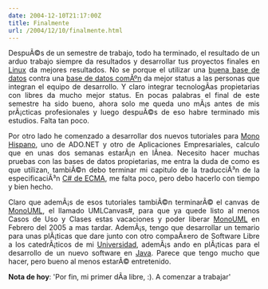 ```yaml
---
date: 2004-12-10T21:17:00Z
title: Finalmente
url: /2004/12/10/finalmente.html
---
```


<div style="clear:both;"></div>
<p align="justify">DespuÃ©s de un semestre de trabajo, todo ha terminado, el resultado de un arduo trabajo siempre da resultados y desarrollar tus proyectos finales en <a href="http://www.linux.org">Linux</a> da mejores resultados. No se porque el utilizar una <a href="http://www.postgresql.org">buena base de datos</a> contra una <a href="http://www.microsoft.com/sql/">base de datos comÃºn</a> da mejor status a las personas que integran el equipo de desarrollo. Y claro integrar tecnologÃ­as propietarias con libres da mucho mejor status. En pocas palabras el final de este semestre ha sido bueno, ahora solo me queda uno mÃ¡s antes de mis prÃ¡cticas profesionales y luego despuÃ©s de eso habre terminado mis estudios. Falta tan poco.</p>
<p align="justify">Por otro lado he comenzado a desarrollar dos nuevos tutoriales para <a href="http://www.monohispano.org">Mono Hispano</a>, uno de ADO.NET y otro de Aplicaciones Empresariales, calculo que en unas dos semanas estarÃ¡n en lÃ­nea. Necesito hacer muchas pruebas con las bases de datos propietarias, me entra la duda de como es que utilizan, tambiÃ©n debo terminar mi capitulo de la traducciÃ³n de la especificaciÃ³n <a href="http://www.monohispano.org/ecma/">C# de ECMA</a>, me falta poco, pero debo hacerlo con tiempo y bien hecho.</p>
<p align="justify">Claro que ademÃ¡s de esos tutoriales tambiÃ©n terminarÃ© el canvas de <a href="http://monouml.sf.net">MonoUML</a>, el llamado UMLCanvas#, para que ya quede listo al menos Casos de Uso y Clases estas vacaciones y poder liberar <a href="http://monouml.sf.net">MonoUML</a> en Febrero del 2005 a mas tardar. AdemÃ¡s, tengo que desarrollar un temario para unas plÃ¡ticas que dare junto con otro compaÃ±ero de Software Libre a los catedrÃ¡ticos de mi <a href="http://www.itver.edu.mx">Universidad</a>, ademÃ¡s ando en plÃ¡ticas para el desarrollo de un nuevo software en <a href="http://java.sun.com">Java</a>. Parece que tengo mucho que hacer, pero bueno al menos estarÃ© entretenido.</p>
<p><span style="font-weight:bold;">Nota de hoy</span>: 'Por fin, mi primer dÃ­a libre, :). A comenzar a trabajar'</p>
<div style="clear:both; padding-bottom: 0.25em;"></div>
